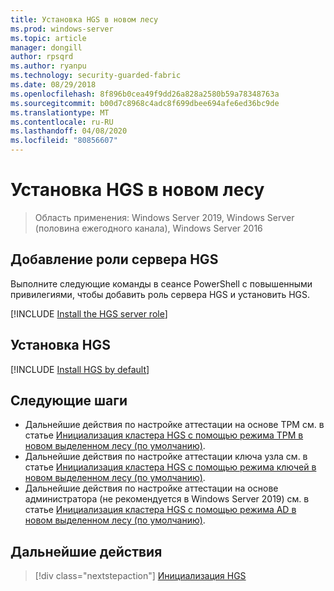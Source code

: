 ```yaml
---
title: Установка HGS в новом лесу
ms.prod: windows-server
ms.topic: article
manager: dongill
author: rpsqrd
ms.author: ryanpu
ms.technology: security-guarded-fabric
ms.date: 08/29/2018
ms.openlocfilehash: 8f896b0cea49f9dd26a828a2580b59a78348763a
ms.sourcegitcommit: b00d7c8968c4adc8f699dbee694afe6ed36bc9de
ms.translationtype: MT
ms.contentlocale: ru-RU
ms.lasthandoff: 04/08/2020
ms.locfileid: "80856607"
---
```

# <a name="install-hgs-in-a-new-forest"></a>Установка HGS в новом лесу 

>Область применения: Windows Server 2019, Windows Server (половина ежегодного канала), Windows Server 2016

## <a name="add-the-hgs-server-role"></a>Добавление роли сервера HGS

Выполните следующие команды в сеансе PowerShell с повышенными привилегиями, чтобы добавить роль сервера HGS и установить HGS.

[!INCLUDE [Install the HGS server role](../../../includes/guarded-fabric-install-hgs-server-role.md)] 

## <a name="install-hgs"></a>Установка HGS 

[!INCLUDE [Install HGS by default](../../../includes/install-hgs-default.md)] 

## <a name="next-steps"></a>Следующие шаги

- Дальнейшие действия по настройке аттестации на основе TPM см. в статье [Инициализация кластера HGS с помощью режима TPM в новом выделенном лесу (по умолчанию)](guarded-fabric-initialize-hgs-tpm-mode-default.md).
- Дальнейшие действия по настройке аттестации ключа узла см. в статье [Инициализация кластера HGS с помощью режима ключей в новом выделенном лесу (по умолчанию)](guarded-fabric-initialize-hgs-key-mode-default.md).
- Дальнейшие действия по настройке аттестации на основе администратора (не рекомендуется в Windows Server 2019) см. в статье [Инициализация кластера HGS с помощью режима AD в новом выделенном лесу (по умолчанию)](guarded-fabric-initialize-hgs-ad-mode-default.md).

## <a name="next-step"></a>Дальнейшие действия

> [!div class="nextstepaction"]
> [Инициализация HGS](guarded-fabric-initialize-hgs.md)


